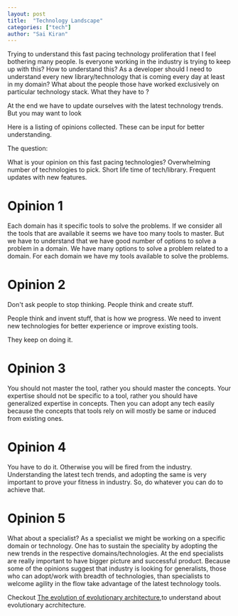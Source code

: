 ```yaml
---
layout: post
title:  "Technology Landscape"
categories: ["tech"]
author: "Sai Kiran"
---
```




Trying to understand this fast pacing technology proliferation that I feel bothering many people. Is everyone working
 in the industry is trying to keep up with this? How to understand this? As a developer should I need to understand 
 every new library/technology that is coming every day at least in my domain? What about the people those have worked 
 exclusively on particular technology stack. What they have to ?
 
At the end we have to update ourselves with the latest technology trends. But you may want to look 


Here is a listing of opinions collected. These can be input for better understanding.

The question:

What is your opinion on this fast pacing technologies?
Overwhelming number of technologies to pick.
Short life time of tech/library.
Frequent updates with new features.


# Opinion 1
Each domain has it specific tools to solve the problems. If we consider all the tools that are available it seems we have too many tools to master.
But we have to understand that we have good number of options to solve a problem in a domain.
We have many options to solve a problem related to a domain.
For each domain we have my tools available to solve the problems.

# Opinion 2
Don't ask people to stop thinking. People think and create stuff.

People think and invent stuff, that is how we progress. We need to invent new technologies for better experience or improve existing tools.

They keep on doing it.

# Opinion 3
You should not master the tool, rather you should master the concepts.
Your expertise should not be specific to a tool, rather you should 
have generalized expertise in concepts. Then you can adopt any tech easily 
because the concepts that tools rely on will mostly be same or induced 
from existing ones.

# Opinion 4
You have to do it. Otherwise you will be fired from the industry.
Understanding the latest tech trends, and adopting the same is very important 
to prove your fitness in industry. So, do whatever you can do to achieve that.

# Opinion 5
What about a specialist? 
As a specialist we might be working on a specific domain or technology. One has to sustain the speciality by 
adopting the new trends in the respective domains/technologies. At the end specialists are really important 
to have bigger picture and successful product. Because some of the opinions suggest that industry is looking 
for generalists, those who can adopt/work with breadth of technologies, than specialists to welcome agility in 
the flow take advantage of the latest technology tools.


Checkout [The evolution of evolutionary architecture][],to understand about evolutionary 
acrchitecture.


[The evolution of evolutionary architecture]: https://www.oreilly.com/ideas/the-evolution-of-evolutionary-architecture-2016?utm_source=youtube&utm_medium=video&utm_content=sanyc2016&utm_campaign=inbound_video